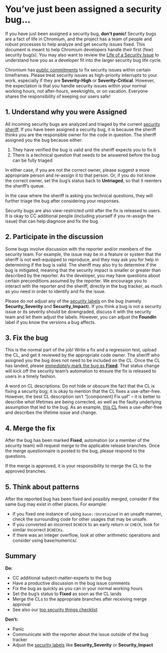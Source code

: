 # You’ve just been assigned a security bug…

If you have just been assigned a security bug, **don’t panic!** Security bugs
are a fact of life in Chromium, and the project has a team of people and robust
processes to help analyze and get security issues fixed. This document is meant
to help Chromium developers handle their first (few) security bug(s). You may
also want to review the [Life of a Security Issue](life-of-a-security-issue.md)
to understand how you as a developer fit into the larger security bug life
cycle.

Chromium has [public commitments](severity-guidelines.md) to fix security issues
within certain timeframes. Please treat security issues as high-priority
interrupts to your work, especially if they are **Severity-High** or
**Severity-Critical**. However, the expectation is that you handle security
issues within your normal working hours, not after-hours, weeknights, or on
vacation. Everyone shares the responsibility of keeping our users safe!

## 1. Understand why you were Assigned

All incoming security bugs are analyzed and triaged by the current [security
sheriff](sheriff.md). If you have been assigned a security bug, it is because
the sheriff thinks you are the responsible owner for the code in question. The
sheriff assigned you the bug because either:

1. They have verified the bug is valid and the sheriff expects you to fix it
2. There is a technical question that needs to be answered before the bug can be
   fully triaged

In either case, if you are not the correct owner, please suggest a more
appropriate person and re-assign it to that person. Or, if you do not know the
correct owner, set the bug’s status back to **Untriaged**, so that it reenters
the sheriff’s queue.

In the case where the sheriff is asking you technical questions, they will
further triage the bug after considering your responses.

Security bugs are also view-restricted until after the fix is released to users.
It is okay to CC additional people (including yourself if you re-assign the
issue) that can help diagnose and fix the bug.

## 2. Participate in the discussion

Some bugs involve discussion with the reporter and/or members of the security
team. For example, the issue may be in a feature or system that the sheriff is
not well-equipped to reproduce, and they may ask you for help in determining if
the bug is valid. The sheriff may also try to determine if the bug is mitigated,
meaning that the security impact is smaller or greater than described by the
reporter. As the developer, you may have questions about certain preconditions
assumed by the reporter. We encourage you to interact with the reporter and the
sheriff, directly in the bug tracker, as much as you need in order to identify
and fix the issue.

Please do _not_ adjust any of the [security labels](security-labels.md) on the
bug (namely **Security\_Severity** and **Security\_Impact**). If you think a bug
is not a security issue or its severity should be downgraded, discuss it with
the security team and let them adjust the labels. However, you can adjust the
**FoundIn** label if you know the versions a bug affects.

## 3. Fix the bug

This is the normal part of the job! Write a fix and a regression test, upload
the CL, and get it reviewed by the appropriate code owner. The sheriff who
assigned you the bug does not need to be included on the CL. Once the CL has
landed, please [_immediately_ mark the bug as
**Fixed**](https://groups.google.com/a/chromium.org/g/chromium-dev/c/JNJdU-dnjTk/m/4jXI96pdAgAJ).
That status change will kick off the security team’s automation to ensure the
fix is released to users in a timely fashion.

A word on CL descriptions: Do not hide or obscure the fact that the CL is fixing
a security bug; it is okay to mention that the CL fixes a use-after-free.
However, the best CL description isn’t “[component] Fix uaf” – it is better to
describe _what_ lifetimes are being corrected, as well as the faulty underlying
assumption that led to the bug. As an example, [this
CL](https://chromium-review.googlesource.com/c/chromium/src/+/2167426) fixes a
use-after-free and describes the lifetime issue and change.

## 4. Merge the fix

After the bug has been marked **Fixed**, automation (or a member of the security
team) will request merge to the applicable release branches. Once the merge
questionnaire is posted to the bug, please respond to the questions.

If the merge is approved, it is your responsibility to merge the CL to the
approved branches.

## 5. Think about patterns

After the reported bug has been fixed and possibly merged, consider if the same
bug may exist in other places. For example:

* If you fixed one instance of using `base::Unretained` in an unsafe manner,
  check the surrounding code for other usages that may be unsafe.
* If you converted an incorrect `DCHECK` to an early return or `CHECK`, look for
  similar incorrect `DCHECKs`.
* If there was an integer overflow, look at other arithmetic operations and
  consider using base/numerics/.

## Summary

**Do:**

* CC additional subject-matter-experts to the bug
* Have a productive discussion in the bug issue comments
* Fix the bug as quickly as you can in your normal working hours
* Set the bug’s status to **Fixed** as soon as the CL lands
* Merge the CLs to the appropriate branches after receiving merge approval
* See also our [top security things checklist](checklist.md)

**Don’t:**

* Panic
* Communicate with the reporter about the issue outside of the bug tracker
* Adjust the [security labels](security-labels.md) like **Security\_Severity**
  or **Security\_Impact**
